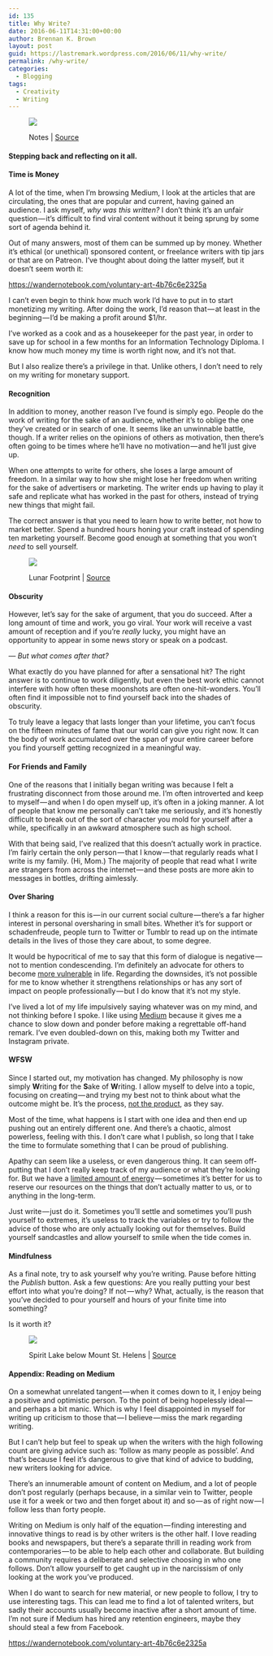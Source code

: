 ```yaml
---
id: 135
title: Why Write?
date: 2016-06-11T14:31:00+00:00
author: Brennan K. Brown
layout: post
guid: https://lastremark.wordpress.com/2016/06/11/why-write/
permalink: /why-write/
categories:
  - Blogging
tags:
  - Creativity
  - Writing
---
```

<figure class="wp-caption"> 

<img data-width="2800" data-height="1867" src="https://cdn-images-1.medium.com/max/2560/1*Fcdgb824Hz5dYn0ezM6-PA.jpeg" /> <figcaption class="wp-caption-text">Notes | <a href="https://www.flickr.com/photos/freddyfromutah/4424199420" target="_blank" rel="noopener noreferrer">Source</a></figcaption></figure> 

#### Stepping back and reflecting on it all.

#### Time is Money

<span>A</span> lot of the time, when I’m browsing Medium, I look at the articles that are circulating, the ones that are popular and current, having gained an audience. I ask myself, _why was this written?_ I don’t think it’s an unfair question — it’s difficult to find viral content without it being sprung by some sort of agenda behind it.

Out of many answers, most of them can be summed up by money. Whether it’s ethical (or unethical) sponsored content, or freelance writers with tip jars or that are on Patreon. I’ve thought about doing the latter myself, but it doesn’t seem worth it:

<https://wandernotebook.com/voluntary-art-4b76c6e2325a>

I can’t even begin to think how much work I’d have to put in to start monetizing my writing. After doing the work, I’d reason that — at least in the beginning — I’d be making a profit around $1/hr.

I’ve worked as a cook and as a housekeeper for the past year, in order to save up for school in a few months for an Information Technology Diploma. I know how much money my time is worth right now, and it’s not that.

But I also realize there’s a privilege in that. Unlike others, I don’t need to rely on my writing for monetary support.

#### Recognition

<span>In</span> addition to money, another reason I’ve found is simply ego. People do the work of writing for the sake of an audience, whether it’s to oblige the one they’ve created or in search of one. It seems like an unwinnable battle, though. If a writer relies on the opinions of others as motivation, then there’s often going to be times where he’ll have no motivation — and he’ll just give up.

When one attempts to write for others, she loses a large amount of freedom. In a similar way to how she might lose her freedom when writing for the sake of advertisers or marketing. The writer ends up having to play it safe and replicate what has worked in the past for others, instead of trying new things that might fail.

The correct answer is that you need to learn how to write better, not how to market better. Spend a hundred hours honing your craft instead of spending ten marketing yourself. Become good enough at something that you won’t _need_ to sell yourself.<figure class="wp-caption"> 

<img data-width="2349" data-height="2363" src="https://cdn-images-1.medium.com/max/600/1*p767qNQgDW0nJGNZhxNZMg.jpeg" /> <figcaption class="wp-caption-text">Lunar Footprint | <a href="https://en.wikipedia.org/wiki/Buzz_Aldrin#/media/File:Apollo_11_bootprint.jpg" target="_blank" rel="noopener noreferrer">Source</a></figcaption></figure> 

#### Obscurity

However, let’s say for the sake of argument, that you do succeed. After a long amount of time and work, you go viral. Your work will receive a vast amount of reception and if you’re _really_ lucky, you might have an opportunity to appear in some news story or speak on a podcast.

_— But what comes after that?_

What exactly do you have planned for after a sensational hit? The right answer is to continue to work diligently, but even the best work ethic cannot interfere with how often these moonshots are often one-hit-wonders. You’ll often find it impossible not to find yourself back into the shades of obscurity.

To truly leave a legacy that lasts longer than your lifetime, you can’t focus on the fifteen minutes of fame that our world can give you right now. It can the body of work accumulated over the span of your entire career before you find yourself getting recognized in a meaningful way.

#### For Friends and Family

<span>O</span>ne of the reasons that I initially began writing was because I felt a frustrating disconnect from those around me. I’m often introverted and keep to myself — and when I do open myself up, it’s often in a joking manner. A lot of people that know me personally can’t take me seriously, and it’s honestly difficult to break out of the sort of character you mold for yourself after a while, specifically in an awkward atmosphere such as high school.

With that being said, I’ve realized that this doesn’t actually work in practice. I’m fairly certain the only person — that I know — that regularly reads what I write is my family. (Hi, Mom.) The majority of people that read what I write are strangers from across the internet — and these posts are more akin to messages in bottles, drifting aimlessly.

#### Over Sharing

I think a reason for this is — in our current social culture — there’s a far higher interest in personal oversharing in small bites. Whether it’s for support or schadenfreude, people turn to Twitter or Tumblr to read up on the intimate details in the lives of those they care about, to some degree.

It would be hypocritical of me to say that this form of dialogue is negative — not to mention condescending. I’m definitely an advocate for others to become <a href="https://www.ted.com/talks/brene_brown_on_vulnerability?language=en" target="_blank" rel="noopener noreferrer">more vulnerable</a> in life. Regarding the downsides, it’s not possible for me to know whether it strengthens relationships or has any sort of impact on people professionally — but I do know that it’s not my style.

I’ve lived a lot of my life impulsively saying whatever was on my mind, and not thinking before I spoke. I like using <a href="https://medium.com/u/504c7870fdb6" target="_blank" rel="noopener noreferrer">Medium</a> because it gives me a chance to slow down and ponder before making a regrettable off-hand remark. I’ve even doubled-down on this, making both my Twitter and Instagram private.

#### WFSW

<span>S</span>ince I started out, my motivation has changed. My philosophy is now simply **W**riting **f**or the **S**ake of **W**riting. I allow myself to delve into a topic, focusing on creating — and trying my best not to think about what the outcome might be. It’s the process, <a href="http://99u.com/workbook/50777/focus-on-the-process-instead-of-the-final-product" target="_blank" rel="noopener noreferrer">not the product</a>, as they say.

Most of the time, what happens is I start with one idea and then end up pushing out an entirely different one. And there’s a chaotic, almost powerless, feeling with this. I don’t care what I publish, so long that I take the time to formulate something that I can be proud of publishing.

Apathy can seem like a useless, or even dangerous thing. It can seem off-putting that I don’t really keep track of my audience or what they’re looking for. But we have a <a href="https://wandernotebook.com/our-finite-everything-8ed4d9d70a2f#.e8et8enrg" target="_blank" rel="noopener noreferrer">limited amount of energy</a> — sometimes it’s better for us to reserve our resources on the things that don’t actually matter to us, or to anything in the long-term.

Just write — just do it. Sometimes you’ll settle and sometimes you’ll push yourself to extremes, it’s useless to track the variables or try to follow the advice of those who are only actually looking out for themselves. Build yourself sandcastles and allow yourself to smile when the tide comes in.

#### Mindfulness

<span>As</span> a final note, try to ask yourself why you’re writing. Pause before hitting the _Publish_ button. Ask a few questions: Are you really putting your best effort into what you’re doing? If not — why? What, actually, is the reason that you’ve decided to pour yourself and hours of your finite time into something?

Is it worth it?<figure class="wp-caption"> 

<img data-width="3000" data-height="1736" src="https://cdn-images-1.medium.com/max/2560/1*G_V2Bp6Hab7V-Mf_6nL9Fg.jpeg" /> <figcaption class="wp-caption-text">Spirit Lake below Mount St. Helens | <a href="https://commons.wikimedia.org/wiki/File:Spirit_Lake_below_Mount_St_Helens_-_NARA_-_299058.jpg" target="_blank" rel="noopener noreferrer">Source</a></figcaption></figure> 

#### Appendix: Reading on Medium

<span>On</span> a somewhat unrelated tangent — when it comes down to it, I enjoy being a positive and optimistic person. To the point of being hopelessly ideal — and perhaps a bit manic. Which is why I feel disappointed in myself for writing up criticism to those that — I believe — miss the mark regarding writing.

But I can’t help but feel to speak up when the writers with the high following count are giving advice such as: ‘follow as many people as possible’. And that’s because I feel it’s dangerous to give that kind of advice to budding, new writers looking for advice.

There’s an innumerable amount of content on Medium, and a lot of people don’t post regularly (perhaps because, in a similar vein to Twitter, people use it for a week or two and then forget about it) and so — as of right now — I follow less than forty people.

Writing on Medium is only half of the equation — finding interesting and innovative things to read is by other writers is the other half. I love reading books and newspapers, but there’s a separate thrill in reading work from contemporaries — to be able to help each other and collaborate. But building a community requires a deliberate and selective choosing in who one follows. Don’t allow yourself to get caught up in the narcissism of only looking at the work you’ve produced.

When I do want to search for new material, or new people to follow, I try to use interesting tags. This can lead me to find a lot of talented writers, but sadly their accounts usually become inactive after a short amount of time. I’m not sure if Medium has hired any retention engineers, maybe they should steal a few from Facebook.

<https://wandernotebook.com/voluntary-art-4b76c6e2325a>